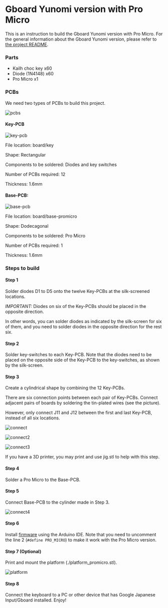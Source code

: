 # Gboard Yunomi version with Pro Micro

This is an instruction to build the Gboard Yunomi version with Pro Micro.
For the general information about the Gboard Yunomi version, please refer to [the project README](./README.md).


### Parts

-   Kailh choc key x60
-   Diode (1N4148) x60
-   Pro Micro x1

### PCBs

We need two types of PCBs to build this project.

![pcbs](./images/pcbs_promicro.jpg)

#### Key-PCB

![key-pcb](./images/key-pcb.png)

File location: board/key

Shape: Rectangular

Components to be soldered: Diodes and key switches

Number of PCBs required: 12

Thickness: 1.6mm

#### Base-PCB:

![base-pcb](./images/base-pcb_promicro.png)

File location: board/base-promicro

Shape: Dodecagonal

Components to be soldered: Pro Micro

Number of PCBs required: 1

Thickness: 1.6mm

### Steps to build

#### Step 1

Solder diodes D1 to D5 onto the twelve Key-PCBs at the silk-screened locations.

*IMPORTANT:* Diodes on six of the Key-PCBs should be placed in the opposite
direction.

In other words, you can solder diodes as indicated by the silk-screen for six of them, and you need to solder diodes in the opposite direction for the rest six.

#### Step 2

Solder key-switches to each Key-PCB. Note that the diodes need to be placed on
the opposite side of the Key-PCB to the key-switches, as shown by the
silk-screen.

#### Step 3

Create a cylindrical shape by combining the 12 Key-PCBs.

There are six connection points between each pair of Key-PCBs. Connect adjacent
pairs of boards by soldering the tin-plated wires (see the picture).

However, only connect J11 and J12 between the first and last Key-PCB, instead of
all six locations.

![connect](./images/connect.png)

![connect2](./images/connect2.jpg)

![connect3](./images/connect3.jpg)

If you have a 3D printer, you may print and use jig.stl to help with this step.

#### Step 4

Solder a Pro Micro to the Base-PCB.

#### Step 5

Connect Base-PCB to the cylinder made in Step 3.

![connect4](./images/connect4_promicro.jpg)

#### Step 6

Install [firmware](./firmware/firmware.ino) using the Arduino IDE. Note that you need to uncomment the line 2 (`#define PRO_MICRO`) to make it work with the Pro Micro version.

#### Step 7 (Optional)

Print and mount the platform (./platform_promicro.stl).

![platform](./images/platform_promicro.jpg)

#### Step 8

Connect the keyboard to a PC or other device that has Google Japanese
Input/Gboard installed. Enjoy!
